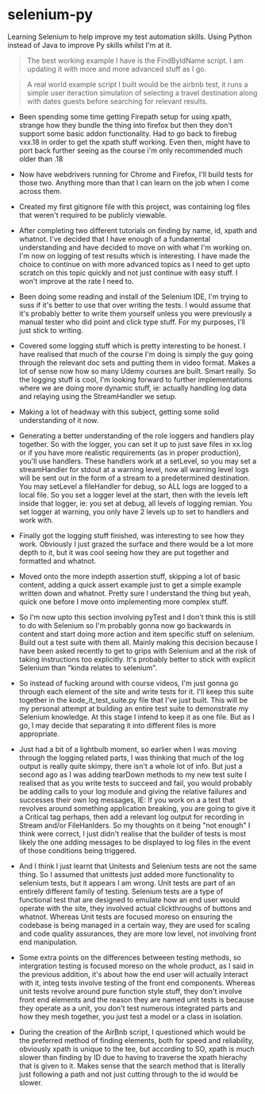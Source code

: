 # selenium-py

Learning Selenium to help improve my test automation skills. Using Python instead of Java to improve Py skills whilst I'm at it.

> The best working example I have is the FindByIdName script. I am updating it with more and more advanced stuff as I go.

> A real world example script I built would be the airbnb test, it runs a simple user iteraction simulation of selecting a travel destination along with dates guests before searching for relevant results.

* Been spending some time getting Firepath setup for using xpath, strange how they bundle the thing into firefox but then they don't support some basic addon functionality. Had to go back to firebug vxx.18 in order to get the xpath stuff working. Even then, might have to port back further seeing as the course i'm only recommended much older than .18

* Now have webdrivers running for Chrome and Firefox, I'll build tests for those two. Anything more than that I can learn on the job when I come across them.

* Created my first gitignore file with this project, was containing log files that weren't required to be publicly viewable.

* After completing two different tutorials on finding by name, id, xpath and whatnot. I've decided that I have enough of a fundamental understanding and have decided to move on with what I'm working on. I'm now on logging of test results which is interesting. I have made the choice to continue on with more advanced topics as I need to get upto scratch on this topic quickly and not just continue with easy stuff. I won't improve at the rate I need to.

* Been doing some reading and install of the Selenium IDE, I'm trying to suss if it's better to use that over writing the tests. I would assume that it's probably better to write them yourself unless you were previously a manual tester who did point and click type stuff. For my purposes, I'll just stick to writing.

* Covered some logging stuff which is pretty interesting to be honest. I have realised that much of the course I'm doing is simply the guy going through the relevant doc sets and putting them in video format. Makes a lot of sense now how so many Udemy courses are built. Smart really. So the logging stuff is cool, I'm looking forward to further implementations where we are doing more dynamic stuff, ie: actually handling log data and relaying using the StreamHandler we setup.

* Making a lot of headway with this subject, getting some solid understanding of it now.

* Generating a better understanding of the role loggers and handlers play together. So with the logger, you can set it up to just save files in xx.log or if you have more realistic requirements (as in proper production), you'll use handlers. These handlers work at a setLevel, so you may set a streamHandler for stdout at a warning level, now all warning level logs will be sent out in the form of a stream to a predetermined destination. You may setLevel a fileHandler for debug, so ALL logs are logged to a local file. So you set a logger level at the start, then with the levels left inside that logger, ie: you set at debug, all levels of logging remian. You set logger at warning, you only have 2 levels up to set to handlers and work with.

* Finally got the logging stuff finished, was interesting to see how they work. Obviously I just grazed the surface and there would be a lot more depth to it, but it was cool seeing how they are put together and formatted and whatnot.

* Moved onto the more indepth assertion stuff, skipping a lot of basic content, adding a quick assert example just to get a simple example written down and whatnot. Pretty sure I understand the thing but yeah, quick one before I move onto implementing more complex stuff.

* So I'm now upto this section involving pyTest and I don't think this is still to do with Selenium so I'm probably gonna now go backwards in content and start doing more action and item specific stuff on selenium. Build out a test suite with them all. Mainly making this decision because I have been asked recently to get to grips with Selenium and at the risk of taking instructions too explicitly. It's probably better to stick with explicit Selenium than "kinda relates to selenium".

* So instead of fucking around with course videos, I'm just gonna go through each element of the site and write tests for it. I'll keep this suite together in the kode_it_test_suite.py file that I've just built. This will be my personal attempt at building an entire test suite to demonstrate my Selenium knowledge. At this stage I intend to keep it as one file. But as I go, I may decide that separating it into different files is more appropriate.

* Just had a bit of a lightbulb moment, so earlier when I was moving through the logging related parts, I was thinking that much of the log output is really quite skimpy, there isn't a whole lot of info. But just a second ago as I was adding tearDown methods to my new test suite I realised that as you write tests to succeed and fail, you would probably be adding calls to your log module and giving the relative failures and successes their own log messages, IE: If you work on a a test that revolves around something application breaking, you are going to give it a Critical tag perhaps, then add a relevant log output for recording in Stream and/or FileHanlders. So my thoughts on it being "not enough" I think were correct, I just didn't realise that the builder of tests is most likely the one adding messages to be displayed to log files in the event of those conditions being triggered.

* And I think I just learnt that Unitests and Selenium tests are not the same thing. So I assumed that unittests just added more functionality to selenium tests, but it appears I am wrong. Unit tests are part of an entirely different family of testing. Selenium tests are a type of functional test that are designed to emulate how an end user would operate with the site, they involved actual clickthroughs of buttons and whatnot. Whereas Unit tests are focused moreso on ensuring the codebase is being managed in a certain way, they are used for scaling and code quality assurances, they are more low level, not involving front end manipulation.

* Some extra points on the differences betweeen testing methods, so intergration testing is focused moreso on the whole product, as I said in the previous addition, it's about how the end user will actually interact with it, integ tests involve testing of the front end components. Whereas unit tests revolve around pure function style stuff, they don't involve front end elements and the reason they are named unit tests is because they operate as a unit, you don't test numerous integrated parts and how they mesh together, you just test a model or a class in isolation.

* During the creation of the AirBnb script, I questioned which would be the preferred method of finding elements, both for speed and reliability, obviously xpath is unique to the tee, but according to SO, xpath is much slower than finding by ID due to having to traverse the xpath hierachy that is given to it. Makes sense that the search method that is literally just following a path and not just cutting through to the id would be slower.
